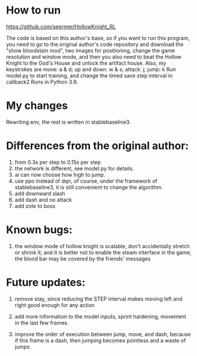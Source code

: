 
# How to run

https://github.com/seermer/HollowKnight_RL  

The code is based on this author's base, so if you want to run this program, you need to go to the original author's code repository and download the "show bloodstain mod", two images for positioning, change the game resolution and window mode, and then you also need to beat the Hollow Knight to the God's House and unlock the artifact house.
Also, my keystrokes are move: a & d; up and down: w & s; attack: j; jump: k
Run model.py to start training, and change the timed save step interval in callback2
Runs in Python 3.9.

# My changes

Rewriting env, the rest is written in stablebaseline3.

# Differences from the original author:

1. from 0.3s per step to 0.15s per step
2. the network is different, see model.py for details.
3. ai can now choose how high to jump.
4. use ppo instead of dqn, of course, under the framework of stablebaseline3, it is still convenient to change the algorithm.
5. add downward slash
6. add dash and no attack
7. add zote to boss

# Known bugs:

1. the window mode of hollow knight is scalable, don't accidentally stretch or shrink it; and it is better not to enable the steam interface in the game, the blood bar may be covered by the friends' messages

# Future updates:

1. remove stay, since reducing the STEP interval makes moving left and right good enough for any action

2. add more information to the model inputs, sprint hardening, movement in the last few frames.

3. improve the order of execution between jump, move, and dash, because if this frame is a dash, then jumping becomes pointless and a waste of jumps.
